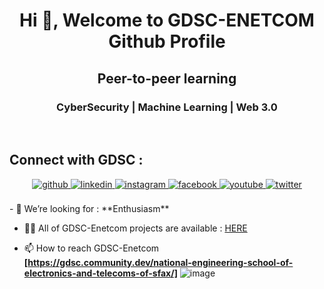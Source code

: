 
<h1 align="center">Hi 👋, Welcome to GDSC-ENETCOM Github Profile</h1>
<h2 align="center">Peer-to-peer learning</h2>
<h3 align="center"> CyberSecurity | Machine Learning | Web 3.0  </h3>

<br/>  


## Connect with GDSC  :
<div align="center">
<a href="https://github.com/GDSC-ENETCOM" target="_blank">
<img src=https://img.shields.io/badge/github-%2324292e.svg?&style=for-the-badge&logo=github&logoColor=white alt=github style="margin-bottom: 5px;" />
</a>
<a href="https://linkedin.com/in/Google DSC- National School of Electronics and Telecommunications of Sfax" target="_blank">
<img src=https://img.shields.io/badge/linkedin-%231E77B5.svg?&style=for-the-badge&logo=linkedin&logoColor=white alt=linkedin style="margin-bottom: 5px;" />
</a>
<a href="https://instagram.com/gdsc_enetcom
" target="_blank">
<img src=https://img.shields.io/badge/instagram-%23000000.svg?&style=for-the-badge&logo=instagram&logoColor=white alt=instagram style="margin-bottom: 5px;" />
</a>
<a href="https://www.facebook.com/Google Developer Student Club-Enet'com" target="_blank">
<img src=https://img.shields.io/badge/facebook-%232E87FB.svg?&style=for-the-badge&logo=facebook&logoColor=white alt=facebook style="margin-bottom: 5px;" />
</a>
<a href="https://www.youtube.com/user/GDSCENETCOM" target="_blank">
<img src=https://img.shields.io/badge/youtube-%23EE4831.svg?&style=for-the-badge&logo=youtube&logoColor=white alt=youtube style="margin-bottom: 5px;" />
</a>
<a href="https://twitter.com/GDscEnet" target="_blank">
<img src=https://img.shields.io/badge/twitter-%2300acee.svg?&style=for-the-badge&logo=twitter&logoColor=white alt=twitter style="margin-bottom: 5px;" />
</a>  
</div>  
  

<br/>  
- 🤝 We’re looking for : **Enthusiasm**

- 👨‍💻 All of GDSC-Enetcom projects are available : [HERE](HERE)

- 📫 How to reach GDSC-Enetcom **[https://gdsc.community.dev/national-engineering-school-of-electronics-and-telecoms-of-sfax/]**
![image](https://github.com/GDSC-ENETCOM/GDSC-ENETCOM/assets/147444033/d6ebf4ab-4e7c-4703-8d08-f7c9a0194b0a)
